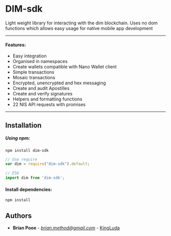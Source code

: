 # DIM-sdk
Light weight library for interacting with the dim blockchain.
Uses no dom functions which allows easy usage for native mobile app development

---

#### Features:
- Easy integration
- Organised in namespaces
- Create wallets compatible with Nano Wallet client
- Simple transactions
- Mosaic transactions
- Encrypted, unencrypted and hex messaging
- Create and audit Apostilles
- Create and verify signatures
- Helpers and formatting functions
- 22 NIS API requests with promises

---

## Installation

##### Using npm:

`npm install dim-sdk`

```javascript
// Use require
var dim = require("dim-sdk").default;
```

```javascript
// ES6
import dim from 'dim-sdk';
```

#### Install dependencies:

```npm install```

## Authors

* **Brian Pooe** - *brian.method@gmail.com* - [KingLuda](https://github.com/brian611)